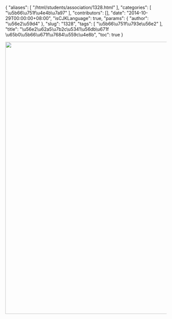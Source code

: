 {
    "aliases": [
        "/html/students/association/1328.html"
    ],
    "categories": [
        "\u5b66\u751f\u4e4b\u7a97"
    ],
    "contributors": [],
    "date": "2014-10-29T00:00:00+08:00",
    "isCJKLanguage": true,
    "params": {
        "author": "\u56e2\u59d4"
    },
    "slug": "1328",
    "tags": [
        "\u5b66\u751f\u793e\u56e2"
    ],
    "title": "\u56e2\u62a5\u7b2c\u5341\u56db\u671f \u65b0\u5b66\u671f\u7684\u559c\u4e8b",
    "toc": true
}


<img
    src="https://cdn.tfls.online/mirror/full/f06cd9b94ca6e6cd95246005a358d87f13e5402d.jpg"
    style="display:block;margin-left:auto;margin-right:auto;"
    decoding="async"
    fetchpriority="auto"
    loading="lazy"
    height="849"
    width="600"
/>
